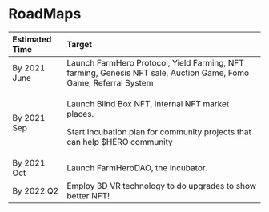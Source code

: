# RoadMaps

<table>
  <thead>
    <tr>
      <th style="text-align:left">Estimated Time</th>
      <th style="text-align:left">Target</th>
    </tr>
  </thead>
  <tbody>
    <tr>
      <td style="text-align:left">By 2021 June</td>
      <td style="text-align:left">Launch FarmHero Protocol, Yield Farming, NFT farming, Genesis NFT sale,
        Auction Game, Fomo Game, Referral System</td>
    </tr>
    <tr>
      <td style="text-align:left">By 2021 Sep</td>
      <td style="text-align:left">
        <p>Launch Blind Box NFT, Internal NFT market places.</p>
        <p>Start Incubation plan for community projects that can help $HERO community</p>
      </td>
    </tr>
    <tr>
      <td style="text-align:left">By 2021 Oct</td>
      <td style="text-align:left">Launch FarmHeroDAO, the incubator.</td>
    </tr>
    <tr>
      <td style="text-align:left">By 2022 Q2</td>
      <td style="text-align:left">Employ 3D VR technology to do upgrades to show better NFT!</td>
    </tr>
  </tbody>
</table>

